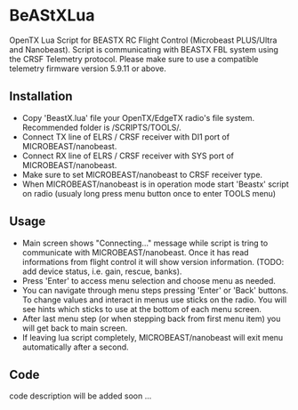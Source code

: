 # BeAStXLua

OpenTX Lua Script for BEASTX RC Flight Control (Microbeast PLUS/Ultra and Nanobeast).
Script is communicating with BEASTX FBL system using the CRSF Telemetry protocol. Please make sure to use a compatible telemetry firmware version 5.9.11 or above. 


## Installation
* Copy 'BeastX.lua' file your OpenTX/EdgeTX radio's file system. Recommended folder is /SCRIPTS/TOOLS/.
* Connect TX line of ELRS / CRSF receiver with DI1 port of MICROBEAST/nanobeast.
* Connect RX line of ELRS / CRSF receiver with SYS port of MICROBEAST/nanobeast.
* Make sure to set MICROBEAST/nanobeast to CRSF receiver type.
* When MICROBEAST/nanobeast is in operation mode start 'Beastx' script on radio (usualy long press menu button once to enter TOOLS menu)


## Usage
* Main screen shows "Connecting..." message while script is tring to communicate with MICROBEAST/nanobeast. Once it has read informations from flight control it will show version information. (TODO: add device status, i.e. gain, rescue, banks).
* Press 'Enter' to access menu selection and choose menu as needed.
* You can navigate through menu steps pressing 'Enter' or 'Back' buttons. To change values and interact in menus use sticks on the radio. You will see hints which sticks to use at the bottom of each menu screen.
* After last menu step (or when stepping back from first menu item) you will get back to main screen.
* If leaving lua script completely, MICROBEAST/nanobeast will exit menu automatically after a second. 


## Code
code description will be added soon ...
